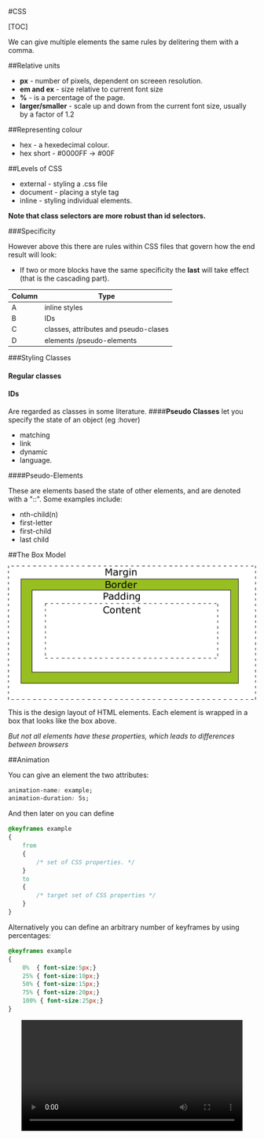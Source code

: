 #CSS

[TOC]

We can give multiple elements the same rules by delitering them with a comma.

##Relative units

- **px** - number of pixels, dependent on screeen resolution.
- **em and ex** - size relative to current font size
- **%** - is a percentage of the page.
- **larger/smaller** - scale up and down from the current font size, usually by a factor of 1.2

##Representing colour

- hex - a hexedecimal colour.
- hex short - #0000FF -> #00F

##Levels of CSS

- external - styling a .css file
- document - placing a style tag
- inline - styling individual elements.

****Note that class selectors are more robust than id selectors.****

###Specificity

However above this there are rules within CSS files that govern how the end result will look:

- If two or more blocks have the same specificity the **last** will take effect (that is the cascading part).

| Column | Type |
|-|-|
| A | inline styles |
| B | IDs|
| C | classes, attributes and pseudo-clases |
| D | elements /pseudo-elements |
###Styling Classes

#### **Regular classes**
#### **IDs**
Are regarded as classes in some literature.
####**Pseudo Classes**
let you specify the state of an object (eg :hover)

- matching
- link
- dynamic
- language.

####Pseudo-Elements

These are elements based the state of other elements, and are denoted with a "::". Some examples include:

- nth-child(n)
- first-letter
- first-child
- last child

##The Box Model

![Box Model](box-model.gif)

This is the design layout of HTML elements. Each element is wrapped in a box that looks like the box above.

_But not all elements have these properties, which leads to differences between browsers_

##Animation

You can give an element the two attributes:

```CSS
animation-name: example;
animation-duration: 5s;
```

And then later on you can define

```CSS
@keyframes example
{
	from
    {
    	/* set of CSS properties. */
	}
    to
    {
    	/* target set of CSS properties */
    }
}
```

Alternatively you can define an arbitrary number of keyframes by using percentages:

```CSS
@keyframes example
{
	0%  { font-size:5px;}
    25% { font-size:10px;}
    50% { font-size:15px;}
    75% { font-size:20px;}
    100% { font-size:25px;}
}
```
<div align="center">
<video width="450"src="https://www.youtube.com/watch?v=LzELw8k1FEY">
Browser does not support video.
</video>
</div>